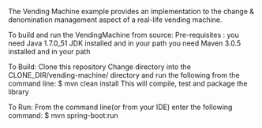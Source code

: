 The Vending Machine example provides an implementation to the change & denomination management aspect of a real-life vending machine.

To build and run the VendingMachine from source:
Pre-requisites :
you need Java 1.7.0_51 JDK installed and in your path
you need Maven 3.0.5 installed and in your path

To Build:
Clone this repository
Change directory into the CLONE_DIR/vending-machine/ directory and run the following from the command line: $ mvn clean install
This will compile, test and package the library

To Run:
From the command line(or from your IDE) enter the following command:
$ mvn spring-boot:run
